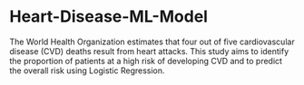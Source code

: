 # Heart-Disease-ML-Model
The World Health Organization estimates that four out of five cardiovascular disease (CVD) deaths result from heart attacks. This study aims to identify the proportion of patients at a high risk of developing CVD and to predict the overall risk using Logistic Regression.









